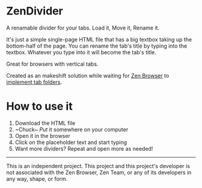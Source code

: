 # ZenDivider
A renamable divider for your tabs. Load it, Move it, Rename it.

It's just a simple single-page HTML file that has a big textbox taking up the bottom-half of the page.
You can rename the tab's title by typing into the textbox. Whatever you type into it will become the tab's title.

Great for browsers with vertical tabs.

Created as an makeshift solution while waiting for [Zen Browser](https://github.com/zen-browser/desktop) to [implement tab folders](https://github.com/zen-browser/desktop/pull/7359).


# How to use it
1. Download the HTML file
2. ~Chuck~ _Put_ it somewhere on your computer
3. Open it in the browser
4. Click on the placeholder text and start typing
5. Want more dividers? Repeat and open more as needed!

---
This is an independent project. This project and this project's developer is not associated with the Zen Browser, Zen Team, or any of its developers in any way, shape, or form.
